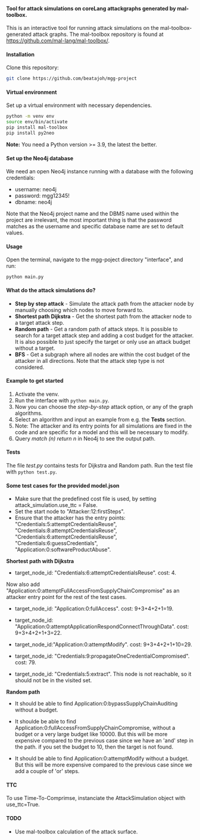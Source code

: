 #### Tool for attack simulations on coreLang attackgraphs generated by mal-toolbox.
This is an interactive tool for running attack simulations on the mal-toolbox-generated attack graphs.
The mal-toolbox repository is found at https://github.com/mal-lang/mal-toolbox/.

#### Installation
Clone this repository:
```sh
git clone https://github.com/beatajoh/mgg-project
```
#### Virtual environment
Set up a virtual environment with necessary dependencies.

```sh
python -m venv env
source env/bin/activate
pip install mal-toolbox
pip install py2neo
```
**Note:** You need a Python version >= 3.9, the latest the better.

#### Set up the Neo4j database
We need an open Neo4j instance running with a database
with the following credentials:

- username: neo4j
- password: mgg12345!
- dbname:   neo4j

Note that the Neo4j project name and the DBMS name used within
the project are irrelevant, the most important thing is that
the password matches as the username and specific database
name are set to default values.

#### Usage
Open the terminal, navigate to the mgg-poject directory "interface", and run:
````
python main.py
````

#### What do the attack simulations do?
* **Step by step attack** - Simulate the attack path from the attacker node by manually choosing which nodes to move forward to.
* **Shortest path Dijkstra** - Get the shortest path from the attacker node to a target attack step.
* **Random path** - Get a random path of attack steps. It is possible to search for a target attack step and adding a cost budget for the attacker. It is also possible to just specify the target or only use an attack budget without a target. 
* **BFS** - Get a subgraph where all nodes are within the cost budget of the attacker in all directions. Note that the attack step type is not considered.

#### Example to get started
1. Activate the venv.
2. Run the interface with ````python main.py````.
3. Now you can choose the *step-by-step* attack option, or any of the graph algorithms.
4. Select an algorithm and input an example from e.g. the **Tests** section.
5. Note: The attacker and its entry points for all simulations are fixed in the code and are specific for a model and this will be necessary to modify.
6. Query *match (n) return n* in Neo4j to see the output path.

#### Tests
The file *test.py* contains tests for Dijkstra and Random path. Run the test file with ````python test.py````.

#### Some test cases for the provided model.json
- Make sure that the predefined cost file is used, by setting attack_simulation.use_ttc = False.
- Set the start node to "Attacker:12:firstSteps".
- Ensure that the attacker has the entry points: "Credentials:5:attemptCredentialsReuse", "Credentials:8:attemptCredentialsReuse", "Credentials:6:attemptCredentialsReuse", "Credentials:6:guessCredentials", "Application:0:softwareProductAbuse".

**Shortest path with Dijkstra**
- target_node_id: "Credentials:6:attemptCredentialsReuse". cost: 4.

Now also add "Application:0:attemptFullAccessFromSupplyChainCompromise" as an attacker entry point for the rest of the test cases.

- target_node_id: "Application:0:fullAccess". cost: 9+3+4+2+1=19.

- target_node_id: "Application:0:attemptApplicationRespondConnectThroughData". cost: 9+3+4+2+1+3=22.

- target_node_id:"Application:0:attemptModify". cost: 9+3+4+2+1+10=29.

- target_node_id: "Credentials:9:propagateOneCredentialCompromised". cost: 79.

- target_node_id: "Credentials:5:extract". This node is not reachable, so it should not be in the visited set.

**Random path**

- It should be able to find Application:0:bypassSupplyChainAuditing without a budget.

- It shoulde be able to find Application:0:fullAccessFromSupplyChainCompromise, without a budget or a very large budget like 10000. But this will be more expensive compared to the previous case since we have an 'and' step in the path. if you set the budget to 10, then the target is not found.

- It should be able to find Application:0:attemptModify without a budget. But this will be more expensive compared to the previous case since we add a couple of 'or' steps.

#### TTC
To use Time-To-Comprimse, instanciate the AttackSimulation object with use_ttc=True.

#### TODO
* Use mal-toolbox calculation of the attack surface.

